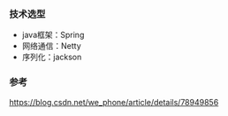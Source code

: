 ### 技术选型
- java框架：Spring
- 网络通信：Netty
- 序列化：jackson

### 参考
https://blog.csdn.net/we_phone/article/details/78949856